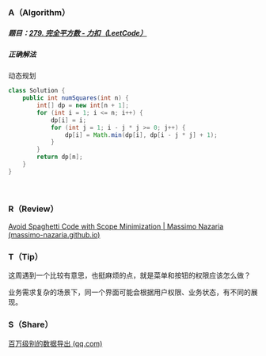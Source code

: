 ### A（Algorithm）
##### 题目：[279. 完全平方数 - 力扣（LeetCode）](https://leetcode.cn/problems/perfect-squares/)

##### 正确解法
动态规划
```java
class Solution {
    public int numSquares(int n) {
        int[] dp = new int[n + 1];
        for (int i = 1; i <= n; i++) {
            dp[i] = i;
            for (int j = 1; i - j * j >= 0; j++) {
                dp[i] = Math.min(dp[i], dp[i - j * j] + 1);
            }
        }
        return dp[n];
    }
}
```
<br/>

### R（Review）
[Avoid Spaghetti Code with Scope Minimization | Massimo Nazaria (massimo-nazaria.github.io)](https://massimo-nazaria.github.io/blog/2022/02/10/avoid-spaghetti-code-with-scope-minimization.html)
<br/>

### T（Tip）
这周遇到一个比较有意思，也挺麻烦的点，就是菜单和按钮的权限应该怎么做？

业务需求复杂的场景下，同一个界面可能会根据用户权限、业务状态，有不同的展现。
<br/>

### S（Share）
[百万级别的数据导出 (qq.com)](https://mp.weixin.qq.com/s/MbAsAviYUdwruSsohvJFUw)